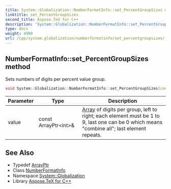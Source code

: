 ```yaml
---
title: System::Globalization::NumberFormatInfo::set_PercentGroupSizes method
linktitle: set_PercentGroupSizes
second_title: Aspose.TeX for C++
description: 'System::Globalization::NumberFormatInfo::set_PercentGroupSizes method. Sets numbers of digits per percent value group in C++.'
type: docs
weight: 4900
url: /cpp/system.globalization/numberformatinfo/set_percentgroupsizes/
---
```

## NumberFormatInfo::set_PercentGroupSizes method


Sets numbers of digits per percent value group.

```cpp
void System::Globalization::NumberFormatInfo::set_PercentGroupSizes(const ArrayPtr<int> &value)
```


| Parameter | Type | Description |
| --- | --- | --- |
| value | const ArrayPtr\<int\>\& | [Array](../../../system/array/) of digits per group, left to right; each element must be 1 to 9, last one can be 0 which means "combine all"; last element repeats. |

## See Also

* Typedef [ArrayPtr](../../../system/arrayptr/)
* Class [NumberFormatInfo](../)
* Namespace [System::Globalization](../../)
* Library [Aspose.TeX for C++](../../../)
